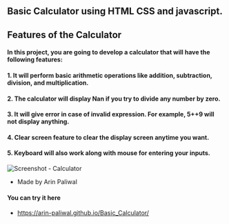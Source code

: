 ## Basic Calculator using HTML CSS and javascript.

## Features of the Calculator


#### In this project, you are going to develop a calculator that will have the following features:

#### 1. It will perform basic arithmetic operations like addition, subtraction, division, and multiplication.
#### 2. The calculator will display Nan if you try to divide any number by zero.
#### 3. It will give error in case of invalid expression. For example, 5++9 will not display anything.
#### 4. Clear screen feature to clear the display screen anytime you want.
#### 5. Keyboard will also work along with mouse for entering your inputs.

![Screenshot - Calculator](https://drive.google.com/uc?id=1CTFTbCe8LHa-YIzIrvEoFON_0Hanwpep)
- Made by Arin Paliwal
#### You can try it here 
- https://arin-paliwal.github.io/Basic_Calculator/
